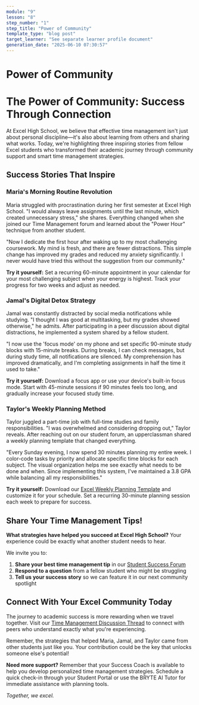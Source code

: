 ```yaml
---
module: "9"
lesson: "8"
step_number: "1"
step_title: "Power of Community"
template_type: "blog post"
target_learner: "See separate learner profile document"
generation_date: "2025-06-10 07:30:57"
---
```


# Power of Community

# The Power of Community: Success Through Connection

At Excel High School, we believe that effective time management isn't just about personal discipline—it's also about learning from others and sharing what works. Today, we're highlighting three inspiring stories from fellow Excel students who transformed their academic journey through community support and smart time management strategies.

## Success Stories That Inspire

### Maria's Morning Routine Revolution

Maria struggled with procrastination during her first semester at Excel High School. "I would always leave assignments until the last minute, which created unnecessary stress," she shares. Everything changed when she joined our Time Management forum and learned about the "Power Hour" technique from another student.

"Now I dedicate the first hour after waking up to my most challenging coursework. My mind is fresh, and there are fewer distractions. This simple change has improved my grades and reduced my anxiety significantly. I never would have tried this without the suggestion from our community."

**Try it yourself:** Set a recurring 60-minute appointment in your calendar for your most challenging subject when your energy is highest. Track your progress for two weeks and adjust as needed.

### Jamal's Digital Detox Strategy

Jamal was constantly distracted by social media notifications while studying. "I thought I was good at multitasking, but my grades showed otherwise," he admits. After participating in a peer discussion about digital distractions, he implemented a system shared by a fellow student.

"I now use the 'focus mode' on my phone and set specific 90-minute study blocks with 15-minute breaks. During breaks, I can check messages, but during study time, all notifications are silenced. My comprehension has improved dramatically, and I'm completing assignments in half the time it used to take."

**Try it yourself:** Download a focus app or use your device's built-in focus mode. Start with 45-minute sessions if 90 minutes feels too long, and gradually increase your focused study time.

### Taylor's Weekly Planning Method

Taylor juggled a part-time job with full-time studies and family responsibilities. "I was overwhelmed and considering dropping out," Taylor reveals. After reaching out on our student forum, an upperclassman shared a weekly planning template that changed everything.

"Every Sunday evening, I now spend 30 minutes planning my entire week. I color-code tasks by priority and allocate specific time blocks for each subject. The visual organization helps me see exactly what needs to be done and when. Since implementing this system, I've maintained a 3.8 GPA while balancing all my responsibilities."

**Try it yourself:** Download our [Excel Weekly Planning Template](https://excelhighschool.com/resources/weekly-planner) and customize it for your schedule. Set a recurring 30-minute planning session each week to prepare for success.

## Share Your Time Management Tips!

**What strategies have helped you succeed at Excel High School?** Your experience could be exactly what another student needs to hear.

We invite you to:

1. **Share your best time management tip** in our [Student Success Forum](https://excelhighschool.com/forums/student-success)
2. **Respond to a question** from a fellow student who might be struggling
3. **Tell us your success story** so we can feature it in our next community spotlight

## Connect With Your Excel Community Today

The journey to academic success is more rewarding when we travel together. Visit our [Time Management Discussion Thread](https://excelhighschool.com/forums/time-management) to connect with peers who understand exactly what you're experiencing.

Remember, the strategies that helped Maria, Jamal, and Taylor came from other students just like you. Your contribution could be the key that unlocks someone else's potential!

**Need more support?** Remember that your Success Coach is available to help you develop personalized time management strategies. Schedule a quick check-in through your Student Portal or use the BRYTE AI Tutor for immediate assistance with planning tools.

*Together, we excel.*